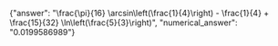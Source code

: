 {"answer": "\\frac{\\pi}{16} \\arcsin\\left(\\frac{1}{4}\\right) - \\frac{1}{4} + \\frac{15}{32} \\ln\\left(\\frac{5}{3}\\right)", "numerical_answer": "0.0199586989"}